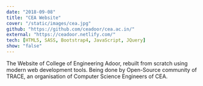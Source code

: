 ```yaml
---
date: "2018-09-08"
title: "CEA Website"
cover: "/static/images/cea.jpg"
github: "https://github.com/ceadoor/cea.ac.in/"
external: "https://ceadoor.netlify.com/"
tech: [HTML5, SASS, Bootstrap4, JavaScript, JQuery]
show: "false"
---
```


The Website of College of Engineering Adoor, rebuilt from scratch using modern web development tools. Being done by Open-Source community of TRACE, an organisation of Computer Science Engineers of CEA.
